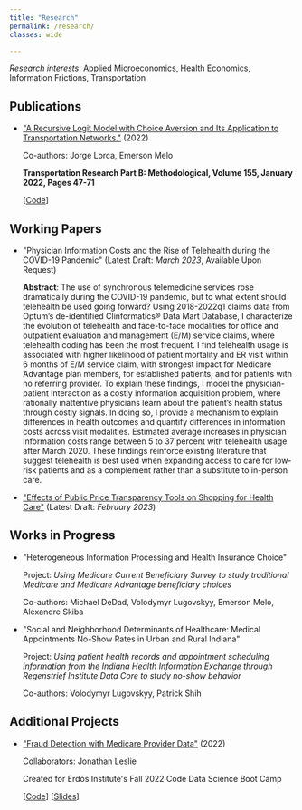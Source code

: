 ```yaml
---
title: "Research"
permalink: /research/
classes: wide

---
```


*Research interests*: Applied Microeconomics, Health Economics, Information Frictions, Transportation

## Publications

- ["A Recursive Logit Model with Choice Aversion and Its Application to Transportation Networks."](https://doi.org/10.1016/j.trb.2021.10.011) (2022)

   Co-authors: Jorge Lorca, Emerson Melo
   
   **Transportation Research Part B: Methodological, Volume 155, January 2022, Pages 47-71**
   
   [[Code](https://github.com/austinknies/choiceaversion_recursivelogit)]

## Working Papers

- "Physician Information Costs and the Rise of Telehealth during the COVID-19 Pandemic" (Latest Draft: *March 2023*, Available Upon Request)

   **Abstract**: The use of synchronous telemedicine services rose dramatically during the COVID-19 pandemic, but to what extent should telehealth be used going forward? Using 2018-2022q1 claims data from Optum’s de-identified Clinformatics®️ Data Mart Database, I characterize the evolution of telehealth and face-to-face modalities for office and outpatient evaluation and management (E/M) service claims, where telehealth coding has been the most frequent. I find telehealth usage is associated with higher likelihood of patient mortality and ER visit within 6 months of E/M service claim, with strongest impact for Medicare Advantage plan members, for established patients, and for patients with no referring provider. To explain these findings, I model the physician-patient interaction as a costly information acquisition problem, where rationally inattentive physicians learn about the patient’s health status through costly signals. In doing so, I provide a mechanism to explain differences in health outcomes and quantify differences in information costs across visit modalities. Estimated average increases in physician information costs range between 5 to 37 percent with telehealth usage after March 2020. These findings reinforce existing literature that suggest telehealth is best used when expanding access to care for low-risk patients and as a complement rather than a substitute to in-person care.

- ["Effects of Public Price Transparency Tools on Shopping for Health Care"](https://austinknies.github.io/Effects_PriceTransparency_SFC_Knies2023.pdf) (Latest Draft: *February 2023*)
  
## Works in Progress

- "Heterogeneous Information Processing and Health Insurance Choice"

   Project: *Using Medicare Current Beneficiary Survey to study traditional Medicare and Medicare Advantage beneficiary choices*

   Co-authors: Michael DeDad, Volodymyr Lugovskyy, Emerson Melo, Alexandre Skiba
   
- "Social and Neighborhood Determinants of Healthcare: Medical Appointments No-Show Rates in Urban and Rural Indiana"

   Project: *Using patient health records and appointment scheduling information from the Indiana Health Information Exchange through Regenstrief Institute Data Core to study no-show behavior*

   Co-authors: Volodymyr Lugovskyy, Patrick Shih

## Additional Projects

- ["Fraud Detection with Medicare Provider Data"](https://github.com/austinknies/fall22-bloom/blob/main/Executive%20Summary.pdf) (2022)

   Collaborators: Jonathan Leslie
   
   Created for Erdős Institute's Fall 2022 Code Data Science Boot Camp
   
   [[Code](https://github.com/austinknies/fall22-bloom)] 
   [[Slides](https://github.com/austinknies/fall22-bloom/blob/main/Slides.pdf)]
